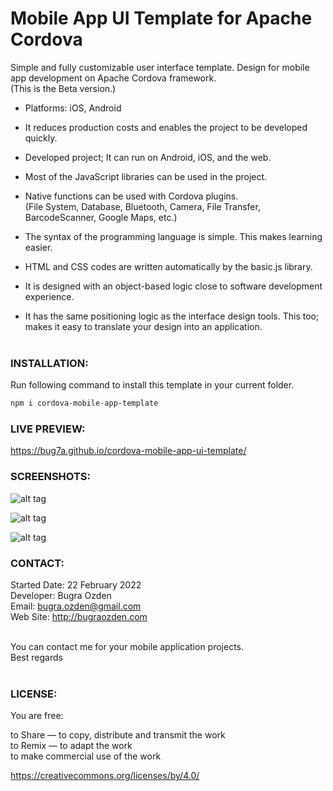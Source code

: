 # Mobile App UI Template for Apache Cordova
Simple and fully customizable user interface template. Design for mobile app development on Apache Cordova framework.<br>(This is the Beta version.)

- Platforms: iOS, Android<br>

- It reduces production costs and enables the project to be developed quickly.<br>
- Developed project; It can run on Android, iOS, and the web.<br>
- Most of the JavaScript libraries can be used in the project.<br>
- Native functions can be used with Cordova plugins.<br>(File System, Database, Bluetooth, Camera, File Transfer, BarcodeScanner, Google Maps, etc.)<br>
- The syntax of the programming language is simple. This makes learning easier.<br>
- HTML and CSS codes are written automatically by the basic.js library.<br>
- It is designed with an object-based logic close to software development experience.<br>
- It has the same positioning logic as the interface design tools. This too; makes it easy to translate your design into an application.<br><br>


### INSTALLATION:

Run following command to install this template in your current folder.

```bash
npm i cordova-mobile-app-template
```

### LIVE PREVIEW:

https://bug7a.github.io/cordova-mobile-app-ui-template/

### SCREENSHOTS:

![alt tag](https://bug7a.github.io/cordova-mobile-app-ui-template/mobile-app-ui-template-android-ios.png)

![alt tag](https://bug7a.github.io/cordova-mobile-app-ui-template/mobile-app-template-android.png)

![alt tag](https://bug7a.github.io/cordova-mobile-app-ui-template/mobile-app-template-ios.png)

### CONTACT:

Started Date: 22 February 2022<br>
Developer: Bugra Ozden<br>
Email: bugra.ozden@gmail.com<br>
Web Site: http://bugraozden.com<br><br>

You can contact me for your mobile application projects.<br />
Best regards<br /><br />

### LICENSE:

You are free:<br />

to Share — to copy, distribute and transmit the work<br />
to Remix — to adapt the work<br />
to make commercial use of the work<br />

<https://creativecommons.org/licenses/by/4.0/><br /><br />
